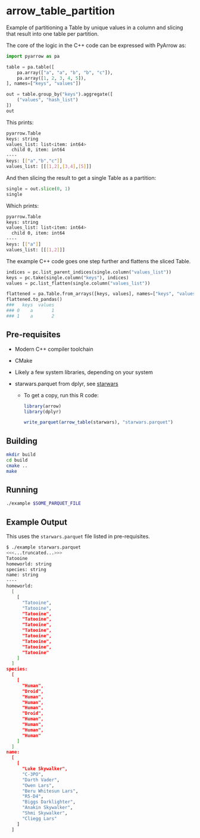 # arrow_table_partition

Example of partitioning a Table by unique values in a column and slicing that result into one table per partition.

The core of the logic in the C++ code can be expressed with PyArrow as:

```python
import pyarrow as pa

table = pa.table([
    pa.array(["a", "a", "b", "b", "c"]),
    pa.array([1, 2, 3, 4, 5]),
], names=["keys", "values"])

out = table.group_by("keys").aggregate([
    ("values", "hash_list")
])
out
```

This prints:

```sh
pyarrow.Table
keys: string
values_list: list<item: int64>
  child 0, item: int64
----
keys: [["a","b","c"]]
values_list: [[[1,2],[3,4],[5]]]
```

And then slicing the result to get a single Table as a partition:

```python
single = out.slice(0, 1)
single
```

Which prints:

```sh
pyarrow.Table
keys: string
values_list: list<item: int64>
  child 0, item: int64
----
keys: [["a"]]
values_list: [[[1,2]]]
```

The example C++ code goes one step further and flattens the sliced Table.

```python
indices = pc.list_parent_indices(single.column("values_list"))
keys = pc.take(single.column("keys"), indices)
values = pc.list_flatten(single.column("values_list"))

flattened = pa.Table.from_arrays([keys, values], names=["keys", "values"])
flattened.to_pandas()
###   keys  values
### 0    a       1
### 1    a       2
```

## Pre-requisites

- Modern C++ compiler toolchain
- CMake
- Likely a few system libraries, depending on your system
- starwars.parquet from dplyr, see [starwars](https://dplyr.tidyverse.org/reference/starwars.html)

  - To get a copy, run this R code:

    ```r
    library(arrow)
    library(dplyr)

    write_parquet(arrow_table(starwars), "starwars.parquet")
    ```

## Building

```sh
mkdir build
cd build
cmake ..
make
```

## Running

```sh
./example $SOME_PARQUET_FILE
```

## Example Output

This uses the `starwars.parquet` file listed in pre-requisites.

```sh
$ ./example starwars.parquet
<<<...truncated...>>>
Tatooine
homeworld: string
species: string
name: string
----
homeworld:
  [
    [
      "Tatooine",
      "Tatooine",
      "Tatooine",
      "Tatooine",
      "Tatooine",
      "Tatooine",
      "Tatooine",
      "Tatooine",
      "Tatooine",
      "Tatooine"
    ]
  ]
species:
  [
    [
      "Human",
      "Droid",
      "Human",
      "Human",
      "Human",
      "Droid",
      "Human",
      "Human",
      "Human",
      "Human"
    ]
  ]
name:
  [
    [
      "Luke Skywalker",
      "C-3PO",
      "Darth Vader",
      "Owen Lars",
      "Beru Whitesun Lars",
      "R5-D4",
      "Biggs Darklighter",
      "Anakin Skywalker",
      "Shmi Skywalker",
      "Cliegg Lars"
    ]
  ]
```

